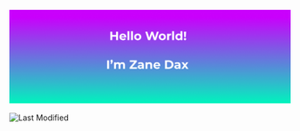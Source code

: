 
![Zane's GitHub Banner](./assets/Github-banner.png)

![Last Modified](/aur/last-modified/:Masters_ML)
